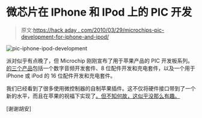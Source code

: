 # 微芯片在 IPhone 和 IPod 上的 PIC 开发

> 原文:[https://hack aday . com/2010/03/29/microchips-pic-development-for-iphone-and-ipod/](https://hackaday.com/2010/03/29/microchips-pic-development-for-iphone-and-ipod/)

![](../Images/67d34434ce5db18afa2c8b5fa0eb0dcd.png "pic-iphone-ipod-development")

派对似乎有点晚了，但 Microchip 刚刚宣布了用于苹果产品的 PIC 开发板系列。[的三个产品](http://www.microchip.com/stellent/idcplg?IdcService=SS_GET_PAGE&nodeId=2872&param=en546067)包括一个数字音频开发套件、8 位配件开发和充电套件，以及一个用于 iPhone 或 iPod 的 16 位配件开发和充电套件。

我们已经看到了很多使用微控制器的自制苹果插件。这不仅将硬件接口带到了一个新的水平，而且在苹果的祝福下实现了[。但不知何故，这似乎没那么有趣。](http://developer.apple.com/ipod/)

[谢谢胡安]